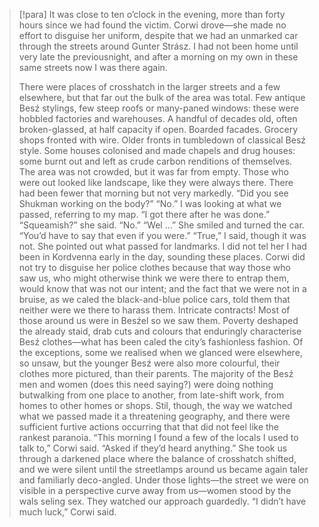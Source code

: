 > [!para]
> It was close to ten o’clock in the evening, more than forty hours since we had found the victim. Corwi drove—she made no effort to disguise her uniform, despite that we had an unmarked car through the streets around Gunter Strász. I had not been home until very late the previousnight, and after a morning on my own in these same streets now I was there again.
> 
> There were places of crosshatch in the larger streets and a few elsewhere, but that far out the
> bulk of the area was total. Few antique Besź stylings, few steep roofs or many-paned windows:
> these were hobbled factories and warehouses. A handful of decades old, often broken-glassed,
> at half capacity if open. Boarded facades. Grocery shops fronted with wire. Older fronts in
> tumbledown of classical Besź 
> style. Some houses colonised and made chapels and drug houses: some burnt out and left as
> crude carbon renditions of themselves. 
> The area was not crowded, but it was far from empty. Those who were out looked like landscape,
> like they were always there. There had been fewer that morning but not very markedly. 
> “Did you see Shukman working on the body?” 
> “No.” I was looking at what we passed, referring to my map. “I got there after he was done.” 
> “Squeamish?” she said. 
> “No.” 
> “Wel ...” She smiled and turned the car. “You’d have to say that even if you were.” 
> “True,” I said, though it was not. 
> She pointed out what passed for landmarks. I did not tel her I had been in Kordvenna early in the
> day, sounding these places. 
> Corwi did not try to disguise her police clothes because that way those who saw us, who might
> otherwise think we were there to entrap them, would know that was not our intent; and the fact
> that we were not in a bruise, as we caled the black-and-blue police cars, told them that neither
> were we there to harass them. Intricate contracts! 
> Most of those around us were in Besźel so we saw them. Poverty deshaped the already staid,
> drab cuts and colours that enduringly characterise Besź clothes—what has been caled the city’s
> fashionless fashion. Of the exceptions, some we realised when we glanced were elsewhere, so
> unsaw, but the younger Besź were also more colourful, their clothes more pictured, than their
> parents. 
> The majority of the Besź men and women (does this need saying?) were doing nothing butwalking from one place to another, from late-shift work, from homes to other homes or shops.
> Stil, though, the way we watched what we passed made it a threatening geography, and there
> were sufficient furtive actions occurring that that did not feel like the rankest paranoia. 
> “This morning I found a few of the locals I used to talk to,” Corwi said. “Asked if they’d heard
> anything.” She took us through a darkened place where the balance of crosshatch shifted, and
> we were silent until the streetlamps around us became again taler and familiarly deco-angled.
> Under those lights—the street we were on visible in a perspective curve away from us—women
> stood by the wals seling sex. They watched our approach guardedly. “I didn’t have much luck,” 
> Corwi said. 

